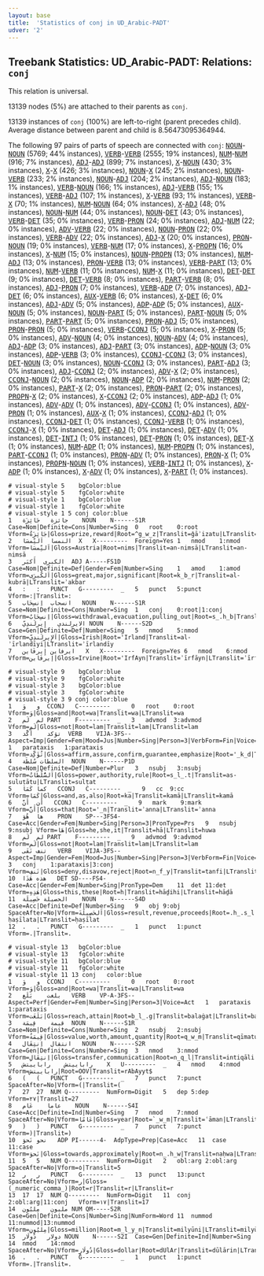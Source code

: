 ```yaml
---
layout: base
title:  'Statistics of conj in UD_Arabic-PADT'
udver: '2'
---
```


## Treebank Statistics: UD_Arabic-PADT: Relations: `conj`

This relation is universal.

13139 nodes (5%) are attached to their parents as `conj`.

13139 instances of `conj` (100%) are left-to-right (parent precedes child).
Average distance between parent and child is 8.56473095364944.

The following 97 pairs of parts of speech are connected with `conj`: <tt><a href="ar_padt-pos-NOUN.html">NOUN</a></tt>-<tt><a href="ar_padt-pos-NOUN.html">NOUN</a></tt> (5769; 44% instances), <tt><a href="ar_padt-pos-VERB.html">VERB</a></tt>-<tt><a href="ar_padt-pos-VERB.html">VERB</a></tt> (2555; 19% instances), <tt><a href="ar_padt-pos-NUM.html">NUM</a></tt>-<tt><a href="ar_padt-pos-NUM.html">NUM</a></tt> (916; 7% instances), <tt><a href="ar_padt-pos-ADJ.html">ADJ</a></tt>-<tt><a href="ar_padt-pos-ADJ.html">ADJ</a></tt> (899; 7% instances), <tt><a href="ar_padt-pos-X.html">X</a></tt>-<tt><a href="ar_padt-pos-NOUN.html">NOUN</a></tt> (430; 3% instances), <tt><a href="ar_padt-pos-X.html">X</a></tt>-<tt><a href="ar_padt-pos-X.html">X</a></tt> (426; 3% instances), <tt><a href="ar_padt-pos-NOUN.html">NOUN</a></tt>-<tt><a href="ar_padt-pos-X.html">X</a></tt> (245; 2% instances), <tt><a href="ar_padt-pos-NOUN.html">NOUN</a></tt>-<tt><a href="ar_padt-pos-VERB.html">VERB</a></tt> (233; 2% instances), <tt><a href="ar_padt-pos-NOUN.html">NOUN</a></tt>-<tt><a href="ar_padt-pos-ADJ.html">ADJ</a></tt> (204; 2% instances), <tt><a href="ar_padt-pos-ADJ.html">ADJ</a></tt>-<tt><a href="ar_padt-pos-NOUN.html">NOUN</a></tt> (183; 1% instances), <tt><a href="ar_padt-pos-VERB.html">VERB</a></tt>-<tt><a href="ar_padt-pos-NOUN.html">NOUN</a></tt> (166; 1% instances), <tt><a href="ar_padt-pos-ADJ.html">ADJ</a></tt>-<tt><a href="ar_padt-pos-VERB.html">VERB</a></tt> (155; 1% instances), <tt><a href="ar_padt-pos-VERB.html">VERB</a></tt>-<tt><a href="ar_padt-pos-ADJ.html">ADJ</a></tt> (107; 1% instances), <tt><a href="ar_padt-pos-X.html">X</a></tt>-<tt><a href="ar_padt-pos-VERB.html">VERB</a></tt> (93; 1% instances), <tt><a href="ar_padt-pos-VERB.html">VERB</a></tt>-<tt><a href="ar_padt-pos-X.html">X</a></tt> (70; 1% instances), <tt><a href="ar_padt-pos-NUM.html">NUM</a></tt>-<tt><a href="ar_padt-pos-NOUN.html">NOUN</a></tt> (64; 0% instances), <tt><a href="ar_padt-pos-X.html">X</a></tt>-<tt><a href="ar_padt-pos-ADJ.html">ADJ</a></tt> (48; 0% instances), <tt><a href="ar_padt-pos-NOUN.html">NOUN</a></tt>-<tt><a href="ar_padt-pos-NUM.html">NUM</a></tt> (44; 0% instances), <tt><a href="ar_padt-pos-NOUN.html">NOUN</a></tt>-<tt><a href="ar_padt-pos-DET.html">DET</a></tt> (43; 0% instances), <tt><a href="ar_padt-pos-VERB.html">VERB</a></tt>-<tt><a href="ar_padt-pos-DET.html">DET</a></tt> (35; 0% instances), <tt><a href="ar_padt-pos-VERB.html">VERB</a></tt>-<tt><a href="ar_padt-pos-PRON.html">PRON</a></tt> (24; 0% instances), <tt><a href="ar_padt-pos-ADJ.html">ADJ</a></tt>-<tt><a href="ar_padt-pos-NUM.html">NUM</a></tt> (22; 0% instances), <tt><a href="ar_padt-pos-ADV.html">ADV</a></tt>-<tt><a href="ar_padt-pos-VERB.html">VERB</a></tt> (22; 0% instances), <tt><a href="ar_padt-pos-NOUN.html">NOUN</a></tt>-<tt><a href="ar_padt-pos-PRON.html">PRON</a></tt> (22; 0% instances), <tt><a href="ar_padt-pos-VERB.html">VERB</a></tt>-<tt><a href="ar_padt-pos-ADV.html">ADV</a></tt> (22; 0% instances), <tt><a href="ar_padt-pos-ADJ.html">ADJ</a></tt>-<tt><a href="ar_padt-pos-X.html">X</a></tt> (20; 0% instances), <tt><a href="ar_padt-pos-PRON.html">PRON</a></tt>-<tt><a href="ar_padt-pos-NOUN.html">NOUN</a></tt> (19; 0% instances), <tt><a href="ar_padt-pos-VERB.html">VERB</a></tt>-<tt><a href="ar_padt-pos-NUM.html">NUM</a></tt> (17; 0% instances), <tt><a href="ar_padt-pos-X.html">X</a></tt>-<tt><a href="ar_padt-pos-PROPN.html">PROPN</a></tt> (16; 0% instances), <tt><a href="ar_padt-pos-X.html">X</a></tt>-<tt><a href="ar_padt-pos-NUM.html">NUM</a></tt> (15; 0% instances), <tt><a href="ar_padt-pos-NOUN.html">NOUN</a></tt>-<tt><a href="ar_padt-pos-PROPN.html">PROPN</a></tt> (13; 0% instances), <tt><a href="ar_padt-pos-NUM.html">NUM</a></tt>-<tt><a href="ar_padt-pos-ADJ.html">ADJ</a></tt> (13; 0% instances), <tt><a href="ar_padt-pos-PRON.html">PRON</a></tt>-<tt><a href="ar_padt-pos-VERB.html">VERB</a></tt> (13; 0% instances), <tt><a href="ar_padt-pos-VERB.html">VERB</a></tt>-<tt><a href="ar_padt-pos-PART.html">PART</a></tt> (13; 0% instances), <tt><a href="ar_padt-pos-NUM.html">NUM</a></tt>-<tt><a href="ar_padt-pos-VERB.html">VERB</a></tt> (11; 0% instances), <tt><a href="ar_padt-pos-NUM.html">NUM</a></tt>-<tt><a href="ar_padt-pos-X.html">X</a></tt> (11; 0% instances), <tt><a href="ar_padt-pos-DET.html">DET</a></tt>-<tt><a href="ar_padt-pos-DET.html">DET</a></tt> (9; 0% instances), <tt><a href="ar_padt-pos-DET.html">DET</a></tt>-<tt><a href="ar_padt-pos-VERB.html">VERB</a></tt> (8; 0% instances), <tt><a href="ar_padt-pos-PART.html">PART</a></tt>-<tt><a href="ar_padt-pos-VERB.html">VERB</a></tt> (8; 0% instances), <tt><a href="ar_padt-pos-ADJ.html">ADJ</a></tt>-<tt><a href="ar_padt-pos-PRON.html">PRON</a></tt> (7; 0% instances), <tt><a href="ar_padt-pos-VERB.html">VERB</a></tt>-<tt><a href="ar_padt-pos-ADP.html">ADP</a></tt> (7; 0% instances), <tt><a href="ar_padt-pos-ADJ.html">ADJ</a></tt>-<tt><a href="ar_padt-pos-DET.html">DET</a></tt> (6; 0% instances), <tt><a href="ar_padt-pos-AUX.html">AUX</a></tt>-<tt><a href="ar_padt-pos-VERB.html">VERB</a></tt> (6; 0% instances), <tt><a href="ar_padt-pos-X.html">X</a></tt>-<tt><a href="ar_padt-pos-DET.html">DET</a></tt> (6; 0% instances), <tt><a href="ar_padt-pos-ADJ.html">ADJ</a></tt>-<tt><a href="ar_padt-pos-ADV.html">ADV</a></tt> (5; 0% instances), <tt><a href="ar_padt-pos-ADP.html">ADP</a></tt>-<tt><a href="ar_padt-pos-ADP.html">ADP</a></tt> (5; 0% instances), <tt><a href="ar_padt-pos-AUX.html">AUX</a></tt>-<tt><a href="ar_padt-pos-NOUN.html">NOUN</a></tt> (5; 0% instances), <tt><a href="ar_padt-pos-NOUN.html">NOUN</a></tt>-<tt><a href="ar_padt-pos-PART.html">PART</a></tt> (5; 0% instances), <tt><a href="ar_padt-pos-PART.html">PART</a></tt>-<tt><a href="ar_padt-pos-NOUN.html">NOUN</a></tt> (5; 0% instances), <tt><a href="ar_padt-pos-PART.html">PART</a></tt>-<tt><a href="ar_padt-pos-PART.html">PART</a></tt> (5; 0% instances), <tt><a href="ar_padt-pos-PRON.html">PRON</a></tt>-<tt><a href="ar_padt-pos-ADJ.html">ADJ</a></tt> (5; 0% instances), <tt><a href="ar_padt-pos-PRON.html">PRON</a></tt>-<tt><a href="ar_padt-pos-PRON.html">PRON</a></tt> (5; 0% instances), <tt><a href="ar_padt-pos-VERB.html">VERB</a></tt>-<tt><a href="ar_padt-pos-CCONJ.html">CCONJ</a></tt> (5; 0% instances), <tt><a href="ar_padt-pos-X.html">X</a></tt>-<tt><a href="ar_padt-pos-PRON.html">PRON</a></tt> (5; 0% instances), <tt><a href="ar_padt-pos-ADV.html">ADV</a></tt>-<tt><a href="ar_padt-pos-NOUN.html">NOUN</a></tt> (4; 0% instances), <tt><a href="ar_padt-pos-NOUN.html">NOUN</a></tt>-<tt><a href="ar_padt-pos-ADV.html">ADV</a></tt> (4; 0% instances), <tt><a href="ar_padt-pos-ADJ.html">ADJ</a></tt>-<tt><a href="ar_padt-pos-ADP.html">ADP</a></tt> (3; 0% instances), <tt><a href="ar_padt-pos-ADJ.html">ADJ</a></tt>-<tt><a href="ar_padt-pos-PART.html">PART</a></tt> (3; 0% instances), <tt><a href="ar_padt-pos-ADP.html">ADP</a></tt>-<tt><a href="ar_padt-pos-NOUN.html">NOUN</a></tt> (3; 0% instances), <tt><a href="ar_padt-pos-ADP.html">ADP</a></tt>-<tt><a href="ar_padt-pos-VERB.html">VERB</a></tt> (3; 0% instances), <tt><a href="ar_padt-pos-CCONJ.html">CCONJ</a></tt>-<tt><a href="ar_padt-pos-CCONJ.html">CCONJ</a></tt> (3; 0% instances), <tt><a href="ar_padt-pos-DET.html">DET</a></tt>-<tt><a href="ar_padt-pos-NOUN.html">NOUN</a></tt> (3; 0% instances), <tt><a href="ar_padt-pos-NOUN.html">NOUN</a></tt>-<tt><a href="ar_padt-pos-CCONJ.html">CCONJ</a></tt> (3; 0% instances), <tt><a href="ar_padt-pos-PART.html">PART</a></tt>-<tt><a href="ar_padt-pos-ADJ.html">ADJ</a></tt> (3; 0% instances), <tt><a href="ar_padt-pos-ADJ.html">ADJ</a></tt>-<tt><a href="ar_padt-pos-CCONJ.html">CCONJ</a></tt> (2; 0% instances), <tt><a href="ar_padt-pos-ADV.html">ADV</a></tt>-<tt><a href="ar_padt-pos-X.html">X</a></tt> (2; 0% instances), <tt><a href="ar_padt-pos-CCONJ.html">CCONJ</a></tt>-<tt><a href="ar_padt-pos-NOUN.html">NOUN</a></tt> (2; 0% instances), <tt><a href="ar_padt-pos-NOUN.html">NOUN</a></tt>-<tt><a href="ar_padt-pos-ADP.html">ADP</a></tt> (2; 0% instances), <tt><a href="ar_padt-pos-NUM.html">NUM</a></tt>-<tt><a href="ar_padt-pos-PRON.html">PRON</a></tt> (2; 0% instances), <tt><a href="ar_padt-pos-PART.html">PART</a></tt>-<tt><a href="ar_padt-pos-X.html">X</a></tt> (2; 0% instances), <tt><a href="ar_padt-pos-PRON.html">PRON</a></tt>-<tt><a href="ar_padt-pos-PART.html">PART</a></tt> (2; 0% instances), <tt><a href="ar_padt-pos-PROPN.html">PROPN</a></tt>-<tt><a href="ar_padt-pos-X.html">X</a></tt> (2; 0% instances), <tt><a href="ar_padt-pos-X.html">X</a></tt>-<tt><a href="ar_padt-pos-CCONJ.html">CCONJ</a></tt> (2; 0% instances), <tt><a href="ar_padt-pos-ADP.html">ADP</a></tt>-<tt><a href="ar_padt-pos-ADJ.html">ADJ</a></tt> (1; 0% instances), <tt><a href="ar_padt-pos-ADV.html">ADV</a></tt>-<tt><a href="ar_padt-pos-ADV.html">ADV</a></tt> (1; 0% instances), <tt><a href="ar_padt-pos-ADV.html">ADV</a></tt>-<tt><a href="ar_padt-pos-CCONJ.html">CCONJ</a></tt> (1; 0% instances), <tt><a href="ar_padt-pos-ADV.html">ADV</a></tt>-<tt><a href="ar_padt-pos-PRON.html">PRON</a></tt> (1; 0% instances), <tt><a href="ar_padt-pos-AUX.html">AUX</a></tt>-<tt><a href="ar_padt-pos-X.html">X</a></tt> (1; 0% instances), <tt><a href="ar_padt-pos-CCONJ.html">CCONJ</a></tt>-<tt><a href="ar_padt-pos-ADJ.html">ADJ</a></tt> (1; 0% instances), <tt><a href="ar_padt-pos-CCONJ.html">CCONJ</a></tt>-<tt><a href="ar_padt-pos-DET.html">DET</a></tt> (1; 0% instances), <tt><a href="ar_padt-pos-CCONJ.html">CCONJ</a></tt>-<tt><a href="ar_padt-pos-VERB.html">VERB</a></tt> (1; 0% instances), <tt><a href="ar_padt-pos-CCONJ.html">CCONJ</a></tt>-<tt><a href="ar_padt-pos-X.html">X</a></tt> (1; 0% instances), <tt><a href="ar_padt-pos-DET.html">DET</a></tt>-<tt><a href="ar_padt-pos-ADJ.html">ADJ</a></tt> (1; 0% instances), <tt><a href="ar_padt-pos-DET.html">DET</a></tt>-<tt><a href="ar_padt-pos-ADV.html">ADV</a></tt> (1; 0% instances), <tt><a href="ar_padt-pos-DET.html">DET</a></tt>-<tt><a href="ar_padt-pos-INTJ.html">INTJ</a></tt> (1; 0% instances), <tt><a href="ar_padt-pos-DET.html">DET</a></tt>-<tt><a href="ar_padt-pos-PRON.html">PRON</a></tt> (1; 0% instances), <tt><a href="ar_padt-pos-DET.html">DET</a></tt>-<tt><a href="ar_padt-pos-X.html">X</a></tt> (1; 0% instances), <tt><a href="ar_padt-pos-NUM.html">NUM</a></tt>-<tt><a href="ar_padt-pos-ADP.html">ADP</a></tt> (1; 0% instances), <tt><a href="ar_padt-pos-NUM.html">NUM</a></tt>-<tt><a href="ar_padt-pos-PROPN.html">PROPN</a></tt> (1; 0% instances), <tt><a href="ar_padt-pos-PART.html">PART</a></tt>-<tt><a href="ar_padt-pos-CCONJ.html">CCONJ</a></tt> (1; 0% instances), <tt><a href="ar_padt-pos-PRON.html">PRON</a></tt>-<tt><a href="ar_padt-pos-ADV.html">ADV</a></tt> (1; 0% instances), <tt><a href="ar_padt-pos-PRON.html">PRON</a></tt>-<tt><a href="ar_padt-pos-X.html">X</a></tt> (1; 0% instances), <tt><a href="ar_padt-pos-PROPN.html">PROPN</a></tt>-<tt><a href="ar_padt-pos-NOUN.html">NOUN</a></tt> (1; 0% instances), <tt><a href="ar_padt-pos-VERB.html">VERB</a></tt>-<tt><a href="ar_padt-pos-INTJ.html">INTJ</a></tt> (1; 0% instances), <tt><a href="ar_padt-pos-X.html">X</a></tt>-<tt><a href="ar_padt-pos-ADP.html">ADP</a></tt> (1; 0% instances), <tt><a href="ar_padt-pos-X.html">X</a></tt>-<tt><a href="ar_padt-pos-ADV.html">ADV</a></tt> (1; 0% instances), <tt><a href="ar_padt-pos-X.html">X</a></tt>-<tt><a href="ar_padt-pos-PART.html">PART</a></tt> (1; 0% instances).


~~~ conllu
# visual-style 5	bgColor:blue
# visual-style 5	fgColor:white
# visual-style 1	bgColor:blue
# visual-style 1	fgColor:white
# visual-style 1 5 conj	color:blue
1	جائزة	جَائِزَة	NOUN	N------S1R	Case=Nom|Definite=Cons|Number=Sing	0	root	0:root	Vform=جَائِزَةُ|Gloss=prize,reward|Root=^g_w_z|Translit=ǧāʾizatu|LTranslit=ǧāʾizat
2	النمسا	اَلنِّمسَا	X	X---------	Foreign=Yes	1	nmod	1:nmod	Vform=اَلنِّمسَا|Gloss=Austria|Root=nims|Translit=an-nimsā|LTranslit=an-nimsā
3	الكبرى	أَكبَر	ADJ	A-----FS1D	Case=Nom|Definite=Def|Gender=Fem|Number=Sing	1	amod	1:amod	Vform=اَلكُبرَى|Gloss=great,major,significant|Root=k_b_r|Translit=al-kubrā|LTranslit=ʾakbar
4	:	:	PUNCT	G---------	_	5	punct	5:punct	Vform=:|Translit=:
5	انسحاب	اِنسِحَاب	NOUN	N------S1R	Case=Nom|Definite=Cons|Number=Sing	1	conj	0:root|1:conj	Vform=اِنسِحَابُ|Gloss=withdrawal,evacuation,pulling_out|Root=s_.h_b|Translit=insiḥābu|LTranslit=insiḥāb
6	الايرلندي	إِيرلَندِيّ	NOUN	N------S2D	Case=Gen|Definite=Def|Number=Sing	5	nmod	5:nmod	Vform=اَلإِيرلَندِيِّ|Gloss=Irish|Root='Irland|Translit=al-ʾīrlandīyi|LTranslit=ʾīrlandīy
7	ايرفاين	إِيرفَاين	X	X---------	Foreign=Yes	6	nmod	6:nmod	Vform=إِيرفَاين|Gloss=Irvine|Root='IrfAyn|Translit=ʾīrfāyn|LTranslit=ʾīrfāyn

~~~


~~~ conllu
# visual-style 9	bgColor:blue
# visual-style 9	fgColor:white
# visual-style 3	bgColor:blue
# visual-style 3	fgColor:white
# visual-style 3 9 conj	color:blue
1	و	وَ	CCONJ	C---------	_	0	root	0:root	Vform=وَ|Gloss=and|Root=wa|Translit=wa|LTranslit=wa
2	لم	لَم	PART	F---------	_	3	advmod	3:advmod	Vform=لَم|Gloss=not|Root=lam|Translit=lam|LTranslit=lam
3	تؤكد	أَكَّد	VERB	VIJA-3FS--	Aspect=Imp|Gender=Fem|Mood=Jus|Number=Sing|Person=3|VerbForm=Fin|Voice=Act	1	parataxis	1:parataxis	Vform=تُؤَكِّد|Gloss=affirm,assure,confirm,guarantee,emphasize|Root='_k_d|Translit=tuʾakkid|LTranslit=ʾakkad
4	السلطات	سُلطَة	NOUN	N------P1D	Case=Nom|Definite=Def|Number=Plur	3	nsubj	3:nsubj	Vform=اَلسُّلُطَاتُ|Gloss=power,authority,rule|Root=s_l_.t|Translit=as-suluṭātu|LTranslit=sulṭat
5	كما	كَمَا	CCONJ	C---------	_	9	cc	9:cc	Vform=كَمَا|Gloss=and,as,also|Root=ka|Translit=kamā|LTranslit=kamā
6	أن	أَنَّ	CCONJ	C---------	_	9	mark	9:mark	Vform=أَنَّ|Gloss=that|Root='_n|Translit=ʾanna|LTranslit=ʾanna
7	ها	هُوَ	PRON	SP---3FS4-	Case=Acc|Gender=Fem|Number=Sing|Person=3|PronType=Prs	9	nsubj	9:nsubj	Vform=هَا|Gloss=he,she,it|Translit=hā|LTranslit=huwa
8	لم	لَم	PART	F---------	_	9	advmod	9:advmod	Vform=لَم|Gloss=not|Root=lam|Translit=lam|LTranslit=lam
9	تنف	نَفَى	VERB	VIJA-3FS--	Aspect=Imp|Gender=Fem|Mood=Jus|Number=Sing|Person=3|VerbForm=Fin|Voice=Act	3	conj	1:parataxis|3:conj	Vform=تَنفِ|Gloss=deny,disavow,reject|Root=n_f_y|Translit=tanfi|LTranslit=nafā
10	هذه	هٰذَا	DET	SD----FS4-	Case=Acc|Gender=Fem|Number=Sing|PronType=Dem	11	det	11:det	Vform=هٰذِهِ|Gloss=this,these|Root=h|Translit=hāḏihi|LTranslit=hāḏā
11	الحصيلة	حَصِيلَة	NOUN	N------S4D	Case=Acc|Definite=Def|Number=Sing	9	obj	9:obj	SpaceAfter=No|Vform=اَلحَصِيلَةَ|Gloss=result,revenue,proceeds|Root=.h_.s_l|Translit=al-ḥaṣīlata|LTranslit=ḥaṣīlat
12	.	.	PUNCT	G---------	_	1	punct	1:punct	Vform=.|Translit=.

~~~


~~~ conllu
# visual-style 13	bgColor:blue
# visual-style 13	fgColor:white
# visual-style 11	bgColor:blue
# visual-style 11	fgColor:white
# visual-style 11 13 conj	color:blue
1	و	وَ	CCONJ	C---------	_	0	root	0:root	Vform=وَ|Gloss=and|Root=wa|Translit=wa|LTranslit=wa
2	بلغت	بَلَغ	VERB	VP-A-3FS--	Aspect=Perf|Gender=Fem|Number=Sing|Person=3|Voice=Act	1	parataxis	1:parataxis	Vform=بَلَغَت|Gloss=reach,attain|Root=b_l_.g|Translit=balaġat|LTranslit=balaġ
3	قيمة	قِيمَة	NOUN	N------S1R	Case=Nom|Definite=Cons|Number=Sing	2	nsubj	2:nsubj	Vform=قِيمَةُ|Gloss=value,worth,amount,quantity|Root=q_w_m|Translit=qīmatu|LTranslit=qīmat
4	انتقال	اِنتِقَال	NOUN	N------S2R	Case=Gen|Definite=Cons|Number=Sing	3	nmod	3:nmod	Vform=اِنتِقَالِ|Gloss=transfer,communication|Root=n_q_l|Translit=intiqāli|LTranslit=intiqāl
5	راباييتش	راباييتش	X	U---------	_	4	nmod	4:nmod	Vform=راباييتش|Root=OOV|Translit=rAbAyyt$
6	(	(	PUNCT	G---------	_	7	punct	7:punct	SpaceAfter=No|Vform=(|Translit=(
7	27	27	NUM	Q---------	NumForm=Digit	5	dep	5:dep	Vform=٢٧|Translit=27
8	عاما	عَام	NOUN	N------S4I	Case=Acc|Definite=Ind|Number=Sing	7	nmod	7:nmod	SpaceAfter=No|Vform=عَامًا|Gloss=year|Root=`_w_m|Translit=ʿāman|LTranslit=ʿām
9	)	)	PUNCT	G---------	_	7	punct	7:punct	Vform=)|Translit=)
10	نحو	نَحوَ	ADP	PI------4-	AdpType=Prep|Case=Acc	11	case	11:case	Vform=نَحوَ|Gloss=towards,approximately|Root=n_.h_w|Translit=naḥwa|LTranslit=naḥwa
11	5	5	NUM	Q---------	NumForm=Digit	2	obl:arg	2:obl:arg	SpaceAfter=No|Vform=٥|Translit=5
12	ر	ر	PUNCT	G---------	_	13	punct	13:punct	SpaceAfter=No|Vform=ر|Gloss=(_numeric_comma_)|Root=r|Translit=r|LTranslit=r
13	17	17	NUM	Q---------	NumForm=Digit	11	conj	2:obl:arg|11:conj	Vform=١٧|Translit=17
14	مليون	مِليُون	NUM	QM-----S2R	Case=Gen|Definite=Cons|Number=Sing|NumForm=Word	11	nummod	11:nummod|13:nummod	Vform=مِليُونِ|Gloss=million|Root=m_l_y_n|Translit=milyūni|LTranslit=milyūn
15	دولار	دُولَار	NOUN	N------S2I	Case=Gen|Definite=Ind|Number=Sing	14	nmod	14:nmod	SpaceAfter=No|Vform=دُولَارٍ|Gloss=dollar|Root=dUlAr|Translit=dūlārin|LTranslit=dūlār
16	.	.	PUNCT	G---------	_	1	punct	1:punct	Vform=.|Translit=.

~~~


